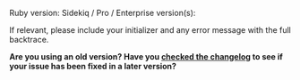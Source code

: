 Ruby version:
Sidekiq / Pro / Enterprise version(s):

If relevant, please include your initializer and any error message with the full backtrace.

**Are you using an old version?  Have you [checked the changelog](mperham/sidekiq/blob/master/Changes.md) to see
if your issue has been fixed in a later version?**

